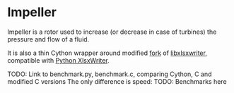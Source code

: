 # Impeller

Impeller is a rotor used to increase (or decrease in case of turbines) the pressure and flow of a fluid.

It is also a thin Cython wrapper around modified [fork](https://github.com/m9psy/libxlsxwriter) of [libxlsxwriter](https://github.com/jmcnamara/libxlsxwriter), compatible with [Python XlsxWriter](https://github.com/jmcnamara/XlsxWriter).

TODO: Link to benchmark.py, benchmark.c, comparing Cython, C and modified C versions
The only difference is speed:
TODO: Benchmarks here
